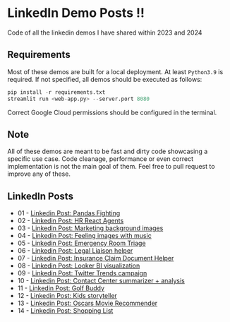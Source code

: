 # LinkedIn Demo Posts :bangbang: 
Code of all the linkedin demos I have shared within 2023 and 2024

## Requirements

Most of these demos are built for a local deployment. At least ```Python3.9``` is required. If not specified, all demos should be executed as follows:

```python
pip install -r requirements.txt
streamlit run <web-app.py> --server.port 8080
```
Correct Google Cloud permissions should be configured in the terminal.

## Note

All of these demos are meant to be fast and dirty code showcasing a specific use case. Code cleanage, performance or even correct implementation is not the main goal of them. Feel free to pull request to improve any of these.

## LinkedIn Posts

- 01 - [Linkedin Post: Pandas Fighting](https://www.linkedin.com/posts/igngar_gemini-googlecloud-generativeai-activity-7140763241391063042-ZJ2f?utm_source=share&utm_medium=member_desktop)
- 02 - [Linkedin Post: HR React Agents](https://www.linkedin.com/posts/igngar_gemini-palm2-llama2-activity-7141378371648741377-pTOK?utm_source=share&utm_medium=member_desktop)
- 03 - [Linkedin Post: Marketing background images](https://www.linkedin.com/posts/igngar_genai-imagen-palm2-activity-7142506287753342976-c-NO?utm_source=share&utm_medium=member_desktop)
- 04 - [Linkedin Post: Feeling images with music](https://www.linkedin.com/posts/igngar_generativeai-genai-gemini-activity-7147993482320678913-AIo-?utm_source=share&utm_medium=member_desktop)
- 05 - [Linkedin Post: Emergency Room Triage](https://www.linkedin.com/posts/igngar_generativeai-generativeai-googlecloud-activity-7150478842384523264-dWkW?utm_source=share&utm_medium=member_desktop)
- 06 - [Linkedin Post: Legal Liaison helper](https://www.linkedin.com/posts/igngar_generativeai-documentai-googlecloud-activity-7153068425311891456-IGPO?utm_source=share&utm_medium=member_desktop)
- 07 - [Linkedin Post: Insurance Claim Document Helper](https://www.linkedin.com/feed/update/urn:li:activity:7155620210174001152/)
- 08 - [Linkedin Post: Looker BI visualization](https://www.linkedin.com/posts/igngar_oneweekoneusecase-generativeai-googlecloud-activity-7158156917750538240-IBkU/?utm_source=share&utm_medium=member_desktop)
- 09 - [Linkedin Post: Twitter Trends campaign](https://www.linkedin.com/feed/update/urn:li:activity:7160686092998828033/)
- 10 - [Linkedin Post: Contact Center summarizer + analysis](https://www.linkedin.com/feed/update/urn:li:activity:7163222798096707586/)
- 11 - [Linkedin Post: Golf Buddy](https://www.linkedin.com/feed/update/urn:li:activity:7165397136505880576/)
- 12 - [Linkedin Post: Kids storyteller](https://www.linkedin.com/feed/update/urn:li:activity:7168296261924577280/)
- 13 - [Linkedin Post: Oscars Movie Recommender](https://www.linkedin.com/feed/update/urn:li:activity:7170832953223143424/)
- 14 - [Linkedin Post: Shopping List]()
